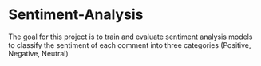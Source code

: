 # Sentiment-Analysis
The goal for this project is to train and evaluate sentiment analysis models to classify the sentiment of each comment into three categories (Positive, Negative, Neutral)
